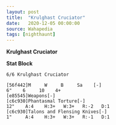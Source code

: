 ```yaml
---
layout: post
title:  "Krulghast Cruciator"
date:   2020-12-05 00:00:00
source: Wahapedia
tags: [nighthaunt]
---
```


**Krulghast Cruciator**

**Stat Block**
```
6/6 Krulghast Cruciator
```

```
[56f442]M     W     B     Sa    [-]
6"    6     10    4+    
[e85545]Weapons[-]
[c6c930]Phantasmal Torture[-]
12"    A:4    H:3+   W:3+   R:-2   D:1   
[c6c930]Talons and Flensing Knives[-]
1"     A:4    H:3+   W:3+   R:-1   D:1   
```
    